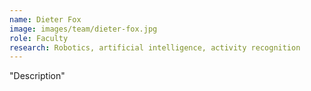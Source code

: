 ```yaml
---
name: Dieter Fox
image: images/team/dieter-fox.jpg
role: Faculty
research: Robotics, artificial intelligence, activity recognition
---
```

"Description"
